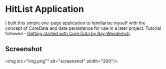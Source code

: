# HitList Application
I built this simple one-page application to familiarise myself with the concept of CoreData and data persistence for use in a later project.
Tutorial followed - [Getting started with Core Data by Ray Wenderlich](https://www.raywenderlich.com/7569-getting-started-with-core-data-tutorial).
## Screenshot
<img src="img.png"" alt="screenshot" width="200"/>
